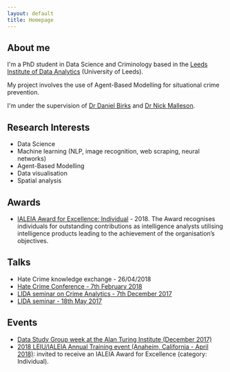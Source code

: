 ```yaml
---
layout: default
title: Homepage
---
```


## About me
I'm a PhD student in Data Science and Criminology based in the [Leeds Institute of Data Analytics](https://lida.leeds.ac.uk/) (University of Leeds). 

My project involves the use of Agent-Based Modelling for situational crime prevention.

I'm under the supervision of [Dr Daniel Birks](https://essl.leeds.ac.uk/law/staff/261/dr-daniel-birks) and [Dr Nick Malleson](http://nickmalleson.co.uk/).

## Research Interests

* Data Science
* Machine learning (NLP, image recognition, web scraping, neural networks)
* Agent-Based Modelling 
* Data visualisation
* Spatial analysis

## Awards

* [IALEIA Award for Excellence: Individual](https://mednche.github.io/IALEIA/) - 2018. The Award recognises individuals for outstanding contributions as intelligence analysts utilising intelligence products leading to the achievement of the organisation’s objectives.


## Talks
* Hate Crime knowledge exchange - 26/04/2018
* [Hate Crime Conference - 7th February 2018](https://www.eventbrite.co.uk/e/hate-crime-conference-tickets-42034378959)
* [LIDA seminar on Crime Analytics - 7th December 2017](https://lida.leeds.ac.uk/event/crime-analytics-2/)
* [LIDA seminar - 18th May 2017](https://lida.leeds.ac.uk/event/lida-intern-seminar-4/)

## Events
* [Data Study Group week at the Alan Turing Institute (December 2017)](https://www.turing.ac.uk/data-study-groups/)
* [2018 LEIU/IALEIA Annual Training event (Anaheim, California  - April 2018)](https://www.ialeia.org/registration_agenda.php): invited to receive an IALEIA Award for Excellence (category: Individual).






